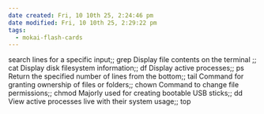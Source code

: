 ```yaml
---
date created: Fri, 10 10th 25, 2:24:46 pm
date modified: Fri, 10 10th 25, 2:29:22 pm
tags:
  - mokai-flash-cards
---
```

search lines for a specific input;; grep
Display file contents on the terminal ;; cat
Display disk filesystem information;; df
Display active processes;; ps
Return the specified number of lines from the bottom;; tail
Command for granting ownership of files or folders;; chown
Command to change file permissions;; chmod
Majorly used for creating bootable USB sticks;; dd
View active processes live with their system usage;; top
